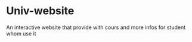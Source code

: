 # Univ-website
An interactive website that provide with cours and more infos for student whom use it

